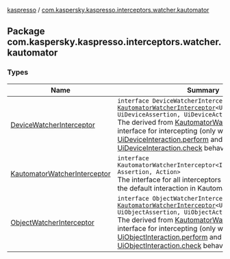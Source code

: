 [kaspresso](../index.md) / [com.kaspersky.kaspresso.interceptors.watcher.kautomator](./index.md)

## Package com.kaspersky.kaspresso.interceptors.watcher.kautomator

### Types

| Name | Summary |
|---|---|
| [DeviceWatcherInterceptor](-device-watcher-interceptor.md) | `interface DeviceWatcherInterceptor : `[`KautomatorWatcherInterceptor`](-kautomator-watcher-interceptor/index.md)`<UiDeviceInteraction, UiDeviceAssertion, UiDeviceAction>`<br>The derived from [KautomatorWatcherInterceptor](-kautomator-watcher-interceptor/index.md) interface for intercepting (only watching) [UiDeviceInteraction.perform](#) and [UiDeviceInteraction.check](#) behavior. |
| [KautomatorWatcherInterceptor](-kautomator-watcher-interceptor/index.md) | `interface KautomatorWatcherInterceptor<Interaction, Assertion, Action>`<br>The interface for all interceptors that are watching the default interaction in Kautomator. |
| [ObjectWatcherInterceptor](-object-watcher-interceptor.md) | `interface ObjectWatcherInterceptor : `[`KautomatorWatcherInterceptor`](-kautomator-watcher-interceptor/index.md)`<UiObjectInteraction, UiObjectAssertion, UiObjectAction>`<br>The derived from [KautomatorWatcherInterceptor](-kautomator-watcher-interceptor/index.md) interface for intercepting (only watching) [UiObjectInteraction.perform](#) and [UiObjectInteraction.check](#) behavior. |
